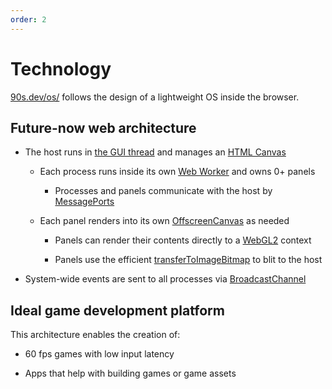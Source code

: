 ```yaml
---
order: 2
---
```


# Technology

[90s.dev/os/](/os/) follows the design of a lightweight OS inside the browser.


## Future-now web architecture

* The host runs in [the GUI thread](https://developer.mozilla.org/en-US/docs/Glossary/Main_thread) and manages an [HTML Canvas](https://developer.mozilla.org/en-US/docs/Web/API/Canvas_API)

  * Each process runs inside its own [Web Worker](https://developer.mozilla.org/en-US/docs/Web/API/Worker/Worker) and owns 0+ panels

    * Processes and panels communicate with the host by [MessagePorts](https://developer.mozilla.org/en-US/docs/Web/API/MessagePort)

  * Each panel renders into its own [OffscreenCanvas](https://developer.mozilla.org/en-US/docs/Web/API/OffscreenCanvas) as needed

    * Panels can render their contents directly to a [WebGL2](https://developer.mozilla.org/en-US/docs/Web/API/WebGL2RenderingContext) context

    * Panels use the efficient [transferToImageBitmap](https://developer.mozilla.org/en-US/docs/Web/API/OffscreenCanvas/transferToImageBitmap) to blit to the host

* System-wide events are sent to all processes via [BroadcastChannel](https://developer.mozilla.org/en-US/docs/Web/API/BroadcastChannel)

## Ideal game development platform

This architecture enables the creation of:

* 60 fps games with low input latency

* Apps that help with building games or game assets
